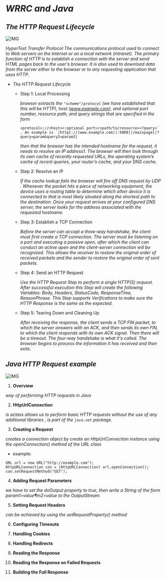 # ***WRRC and Java***

## ***The HTTP Request Lifecycle***

![IMG](https://www.cdnfinder.com/wp-content/uploads/2018/12/HTTP-Request-and-Response-Over-Web-1.png)

*HyperText Transfer Protocol The communications protocol used to connect to Web servers on the Internet or on a local network (intranet). The primary function of HTTP is to establish a connection with the server and send HTML pages back to the user's browser. It is also used to download data from the server either to the browser or to any requesting application that uses HTTP.*

* *The HTTP Request Lifecycle*

    * Step 1: Local Processing

       *browser extracts the `"scheme"/protocol` (we have established
        that this will be HTTP), host (www.example.com),
        and optional port number, resource path, and query strings that are specified in the form*

        ```
        <protocol>://<host><:optional port>/<path/to/resource><?query>` . An example is `|http|://|www.example.com||:5000||/mainpage||?query=param&query2=param2|
        ```

        *then that the browser has the intended hostname for the request, it needs to resolve an IP address1. The browser will then look through its own cache of recently requested URLs, the operating system’s cache of recent queries, your router’s cache, and your DNS cache.*

    * Step 2: Resolve an IP

        *If the cache lookup fails the browser will fire off DNS request by UDP .*
        *Whenever the packet hits a piece of networking equipment, the device uses a routing table to determine which other device it is connected to that is most likely situated along the shortest path to the destination.*
        *Once your request arrives at your configured DNS server, the server looks for the address associated with the requested hostname.*

    * Step 3: Establish a TCP Connection

        *Before the server can accept a three-way handshake, the client must first create a TCP connection. The server must be listening on a port and executing a passive open, after which the client can conduct an active open and the client-server connection will be recognized. This allows the receiver to restore the original order of received packets and the sender to restore the original order of sent packets.*


    * Step 4: Send an HTTP Request

        *Use the HTTP Request Step to perform a single HTTP(S) request. After successful execution this Step will create the following Variables: Body, Headers, StatusCode, ResponseTime, ReasonPhrase. This Step supports Verifications to make sure the HTTP Response is the same as the expected.*

    
    * Step 5: Tearing Down and Cleaning Up
    
        *After receiving the response, the client sends a TCP FIN packet, to which the server answers with an ACK, and then sends its own FIN, to which the client responds with its own ACK signal. Then there will be a timeout. The four-way handshake is what it's called. The browser begins to process the information it has received and then exits.*



## ***Java HTTP Request example***

![IMG](https://1.bp.blogspot.com/-nb4AD94YiMs/XOu82c2kCKI/AAAAAAAAGBU/BgaOEOGT8HANzbnjJ8r4S46p6IliOROqACEwYBhgL/w1200-h630-p-k-no-nu/okhttp-get.PNG)



1. **Overview**

*way of performing HTTP requests in Java*

2. **HttpUrlConnection**

*is aclass allows us to perform basic HTTP requests without the use of any additional libraries , is part of the `java.net` package.*

3. **Creating a Request**

 *creates a connection object by create an HttpUrlConnection instance using the openConnection() method of the URL class*

* example:
```
URL url = new URL("http://example.com");
HttpURLConnection con = (HttpURLConnection) url.openConnection();
con.setRequestMethod("GET");
```

4. **Adding Request Parameters**

*we have to set the doOutput property to true, then write a String of the form param1=value¶m2=value to the OutputStream*

5. **Setting Request Headers**

*can be achieved by using the setRequestProperty() method*

6. **Configuring Timeouts**

7. **Handling Cookies**

8. **Handling Redirects**

9. **Reading the Response**

10. **Reading the Response on Failed Requests**

11. **Building the Full Response**


